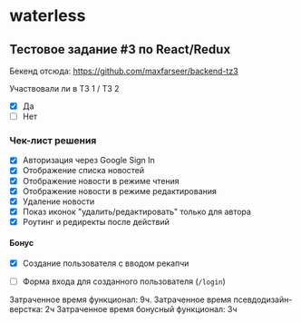# waterless

## Тестовое задание #3 по React/Redux

Бекенд отсюда: https://github.com/maxfarseer/backend-tz3

Участвовали ли в ТЗ 1 / ТЗ 2
- [x] Да
- [ ] Нет

### Чек-лист решения

- [x] Авторизация через Google Sign In
- [x] Отображение списка новостей
- [x] Отображение новости в режиме чтения
- [x] Отображение новости в режиме редактирования
- [x] Удаление новости
- [x] Показ иконок "удалить/редактировать" только для автора
- [x] Роутинг и редиректы после действий

#### Бонус

- [x] Создание пользователя с вводом рекапчи
- [ ] Форма входа для созданного пользователя (`/login`)


Затраченное время функционал: 9ч.
Затраченное время псевдодизайн-верстка: 2ч
Затраченное время бонусный функционал: 3ч
